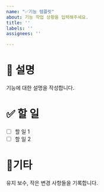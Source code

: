 ```yaml
---
name: "✅기능 템플릿"
about: 기능 작업 상황을 입력해주세요.
title: ''
labels: ''
assignees: ''

---
```


# 📝 설명
기능에 대한 설명을 작성합니다.

#  ✅ 할 일
- [ ] 할 일 1
- [ ] 할 일 2

# 🔧기타
유지 보수, 작은 변경 사항들을 기록합니다.
